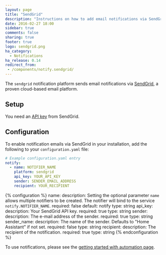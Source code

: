 ```yaml
---
layout: page
title: "SendGrid"
description: "Instructions on how to add email notifications via SendGrid to Home Assistant."
date: 2016-02-27 18:00
sidebar: true
comments: false
sharing: true
footer: true
logo: sendgrid.png
ha_category:
  - Notifications
ha_release: 0.14
redirect_from:
 - /components/notify.sendgrid/
---
```


The `sendgrid` notification platform sends email notifications via [SendGrid](https://sendgrid.com/), a proven cloud-based email platform.

## Setup

You need an [API key](https://app.sendgrid.com/settings/api_keys) from SendGrid.

## Configuration

To enable notification emails via SendGrid in your installation, add the following to your `configuration.yaml` file:

```yaml
# Example configuration.yaml entry
notify:
  - name: NOTIFIER_NAME
    platform: sendgrid
    api_key: YOUR_API_KEY
    sender: SENDER_EMAIL_ADDRESS
    recipient: YOUR_RECIPIENT
```

{% configuration %}
name:
  description: Setting the optional parameter `name` allows multiple notifiers to be created. The notifier will bind to the service `notify.NOTIFIER_NAME`.
  required: false
  default: notify
  type: string
api_key:
  description: Your SendGrid API key.
  required: true
  type: string
sender:
  description: The e-mail address of the sender.
  required: true
  type: string
sender_name:
  description: The name of the sender. Defaults to "Home Assistant" if not set.
  required: false
  type: string
recipient:
  description: The recipient of the notification.
  required: true
  type: string
{% endconfiguration %}

To use notifications, please see the [getting started with automation page](/getting-started/automation/).

